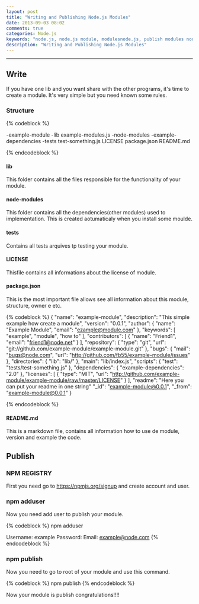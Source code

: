 ```yaml
---
layout: post
title: "Writing and Publishing Node.js Modules"
date: 2013-09-03 08:02
comments: true
categories: Node.js
keywords: "node.js, node.js module, modulesnode.js, publish modules node.js, write modules node.js"
description: "Writing and Publishing Node.js Modules"
---
```


---
<!--more-->

## Write

If you have one lib and you want share with the other programs, it's time to create a module. It's very simple but you need known some rules.

### Structure 

{% codeblock %}

-example-module
	-lib
		example-modules.js
	-node-modules
		-example-dependencies
	-tests
	 	test-something.js
	LICENSE
	package.json
	README.md 
	
{% endcodeblock %}

#### lib
This folder contains all the files responsible for the functionality of your module.

#### node-modules
This folder contains all the dependencies(other modules) used to implementation. This is created aotumaticaly when you install some moulde.

#### tests
Contains all tests arquives tp testing your module.

#### LICENSE
Thisfile contains all informations about the license of module.

#### package.json
This is the most important file allows see all information about this module, structure, owner e etc.

{% codeblock %}
{
  "name": "example-module",
  "description": "This simple example how create a module",
  "version": "0.0.1",
  "author": {
    "name": "Example Module",
    "email": "ezample@module.com"
  },
  "keywords": [
    "example",
    "module",
    "how to"
  ],
  "contributors": [
    {
      "name": "Friend1",
      "email": "friend1@node.net"
    }
  ],
  "repository": {
    "type": "git",
    "url": "git://github.com/example-module/example-module.git"
  },
  "bugs": {
    "mail": "bugs@node.com",
    "url": "http://github.com/fb55/example-module/issues"
  },
  "directories": {
    "lib": "lib/"
  },
  "main": "lib/index.js",
  "scripts": {
    "test": "tests/test-something.js"
  },
  "dependencies": {
    "example-dependencies": "2.0"
  },
  "licenses": [
    {
      "type": "MIT",
      "url": "http://github.com/example-module/example-module/raw/master/LICENSE"
    }
  ],
  "readme": "Here you can put your readme in one string"
  "_id": "example-module@0.0.1",
  "_from": "example-module@0.0.1"
}

{% endcodeblock %}

#### README.md
This is a markdown file, contains all information how to use de module, version and example the code.

## Publish

### NPM REGISTRY
First you need go to https://npmjs.org/signup and create account and user.

### npm adduser
Now you need add user to publish your module.

{% codeblock %}
 npm adduser
 
Username: example
Password: 
Email: example@node.com
{% endcodeblock %}	

### npm publish
Now you need to go to root of your module and use this command.

{% codeblock %}
npm publish
{% endcodeblock %}

Now your module is publish congratulations!!!! 